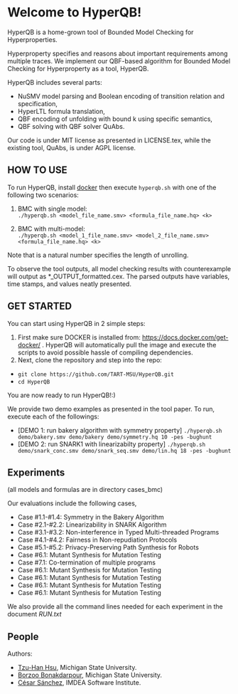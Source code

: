 # Welcome to HyperQB!

HyperQB is a home-grown tool of Bounded Model Checking for Hyperproperties.

Hyperproperty specifies and reasons about important requirements among multiple traces.
We implement our QBF-based algorithm for Bounded Model Checking for Hyperproperty as a tool, HyperQB.

HyperQB includes several parts:
- NuSMV model parsing and Boolean encoding of transition relation and specification,
- HyperLTL formula translation,
- QBF encoding of unfolding with bound k using specific semantics,
- QBF solving with QBF solver QuAbs.  

Our code is under MIT license as presented in LICENSE.tex,
while the existing tool, QuAbs, is under AGPL license.  



## HOW TO USE
To run HyperQB, install [docker](https://docs.docker.com/get-docker/) then execute ```hyperqb.sh``` with one of the following two scenarios:

   1. BMC with single model:<br/>
	```./hyperqb.sh <model_file_name.smv> <formula_file_name.hq> <k> ```

   2. BMC with multi-model:<br/>
	```./hyperqb.sh <model_1_file_name.smv> <model_2_file_name.smv> <formula_file_name.hq> <k>```

Note that <k> is a natural number specifies the length of unrolling.


To observe the tool outputs, all model checking results with counterexample will output as *_OUTPUT_formatted.cex. The parsed outputs have variables, time stamps, and values neatly presented.


## GET STARTED
You can start using HyperQB in 2 simple steps:		

1. First make sure DOCKER is installed from: https://docs.docker.com/get-docker/ . HyperQB will automatically pull the image and execute the scripts to avoid possible hassle of compiling dependencies.
2. Next, clone the repository and step into the repo:
- ```git clone https://github.com/TART-MSU/HyperQB.git```
- ```cd HyperQB```

You are now ready to run HyperQB!:)


We provide two demo examples as presented in the tool paper.
To run, execute each of the followings:
- [DEMO 1: run bakery algorithm with symmetry property]
```./hyperqb.sh demo/bakery.smv demo/bakery demo/symmetry.hq 10 -pes -bughunt```
- [DEMO 2: run SNARK1 with linearizabilty property]
```./hyperqb.sh demo/snark_conc.smv demo/snark_seq.smv demo/lin.hq 18 -pes -bughunt```


## Experiments
(all models and formulas are in directory cases_bmc)

Our evaluations include the following cases,<br/>
- Case #1.1-#1.4: Symmetry in the Bakery Algorithm<br/>
- Case #2.1-#2.2: Linearizability in SNARK Algorithm<br/>
- Case #3.1-#3.2: Non-interference in Typed Multi-threaded Programs<br/>
- Case #4.1-#4.2: Fairness in Non-repudiation Protocols<br/>
- Case #5.1-#5.2: Privacy-Preserving Path Synthesis for Robots<br/>
- Case #6.1: Mutant Synthesis for Mutation Testing<br/>
- Case #7.1: Co-termination of multiple programs<br/>
- Case #6.1: Mutant Synthesis for Mutation Testing<br/>
- Case #6.1: Mutant Synthesis for Mutation Testing<br/>
- Case #6.1: Mutant Synthesis for Mutation Testing<br/>
- Case #6.1: Mutant Synthesis for Mutation Testing<br/>





We also provide all the command lines needed for each experiment in the document *RUN.txt*


## People
Authors:
- [Tzu-Han Hsu](https://tzuhancs.github.io/), Michigan State University.
- [Borzoo Bonakdarpour](http://www.cse.msu.edu/~borzoo/), Michigan State University.
- [César Sánchez](https://software.imdea.org/~cesar/), IMDEA Software Institute.
